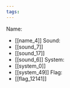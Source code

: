 ```yaml
---
tags:
---
```

Name:
- [[name_4]]
Sound:
- [[sound_7]]
- [[sound_17]]
- [[sound_6]]
System:
- [[system_0]]
- [[system_49]]
Flag:
- [[flag_12141]]
